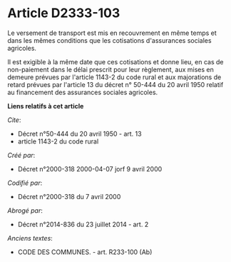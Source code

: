 # Article D2333-103

Le versement de transport est mis en recouvrement en même temps et dans les mêmes conditions que les cotisations d'assurances
sociales agricoles.

Il est exigible à la même date que ces cotisations et donne lieu, en cas de non-paiement dans le délai prescrit pour leur
règlement, aux mises en demeure prévues par l'article 1143-2 du code rural et aux majorations de retard prévues par l'article
13 du décret n° 50-444 du 20 avril 1950 relatif au financement des assurances sociales agricoles.

**Liens relatifs à cet article**

_Cite_:

  - Décret n°50-444 du 20 avril 1950 - art. 13
  - article 1143-2 du code rural

_Créé par_:

  - Décret n°2000-318 2000-04-07 jorf 9 avril 2000

_Codifié par_:

  - Décret n°2000-318 du 7 avril 2000

_Abrogé par_:

  - Décret n°2014-836 du 23 juillet 2014 - art. 2

_Anciens textes_:

  - CODE DES COMMUNES. - art. R233-100 (Ab)
